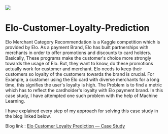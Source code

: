 ![](https://user-images.githubusercontent.com/54818009/110249959-4ab10500-7f92-11eb-924f-bf18c2c3b1e7.png)
# Elo-Customer-Loyalty-Prediction
Elo Merchant Category Recommendation is a Kaggle competition which is provided by Elo. As a payment Brand, Elo has built partnerships with merchants in order to offer promotions and discounts to card holders. Basically, These programs make the customer's choice more strongly towards the usage of Elo. But, they want to know, do these promotions actually work for customer and merchant. Elo needs to keep their customers so loyalty of the customers towards the brand is crucial. For Example, a customer using the Elo card with diverse merchants for a long time, this signifies the user's loyalty is high. The Problem is to find a metric which has to reflect the cardholder's loyalty with Elo payment brand. In this case study, I have attempted one such problem with the help of Machine Learning.

I have explained every step of my approach for solving this case study in the blog linked below.

Blog link : [Elo Customer Loyalty Prediction — Case Study](https://kundan-jha.medium.com/elo-customer-loyalty-prediction-case-study-5248b0e7c004) 
